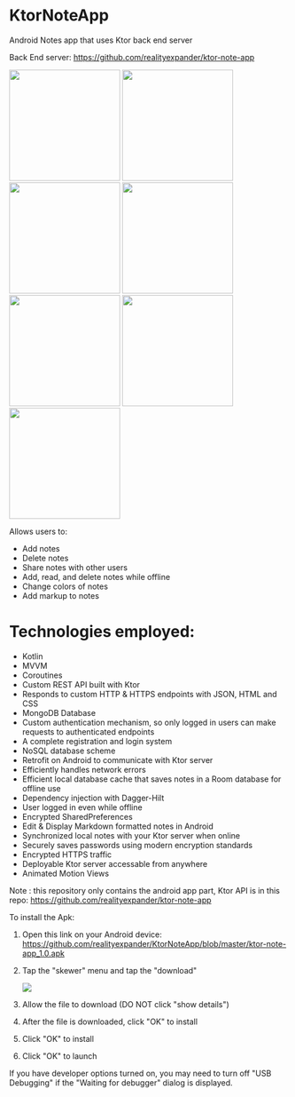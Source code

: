 # KtorNoteApp
Android Notes app that uses Ktor back end server

Back End server: https://github.com/realityexpander/ktor-note-app

[<img src="https://user-images.githubusercontent.com/5157474/180708684-10c5e065-ad66-466a-8212-7942192952ae.png" width="200"/>](https://user-images.githubusercontent.com/5157474/180708684-10c5e065-ad66-466a-8212-7942192952ae.png)
[<img src="https://user-images.githubusercontent.com/5157474/180708820-5c73b5d2-a149-4948-8597-964ee16ec360.png" width="200"/>](https://user-images.githubusercontent.com/5157474/180708820-5c73b5d2-a149-4948-8597-964ee16ec360.png)
[<img src="https://user-images.githubusercontent.com/5157474/180708928-b93d1c9b-46c7-42c4-842f-b709f45f017b.png" width="200"/>](https://user-images.githubusercontent.com/5157474/180708928-b93d1c9b-46c7-42c4-842f-b709f45f017b.png)
[<img src="https://user-images.githubusercontent.com/5157474/180709033-9ce0813c-3733-4a53-a2fd-a6fba771830e.png" width="200"/>](https://user-images.githubusercontent.com/5157474/180709033-9ce0813c-3733-4a53-a2fd-a6fba771830e.png)
[<img src="https://user-images.githubusercontent.com/5157474/180709143-5088d696-3da6-42c3-828d-2617104b3179.png" width="200"/>](https://user-images.githubusercontent.com/5157474/180709143-5088d696-3da6-42c3-828d-2617104b3179.png)
[<img src="https://user-images.githubusercontent.com/5157474/180709243-02091594-ceb4-4c4d-a3dd-3b8ebaa6f2a0.png" width="200"/>](https://user-images.githubusercontent.com/5157474/180709243-02091594-ceb4-4c4d-a3dd-3b8ebaa6f2a0.png)
[<img src="https://user-images.githubusercontent.com/5157474/180709312-f6cd2742-6eac-4f64-9e17-af682c82f428.png" width="200"/>](https://user-images.githubusercontent.com/5157474/180709312-f6cd2742-6eac-4f64-9e17-af682c82f428.png)

Allows users to:
- Add notes
- Delete notes
- Share notes with other users
- Add, read, and delete notes while offline
- Change colors of notes
- Add markup to notes

# Technologies employed:

* Kotlin 
* MVVM
* Coroutines
* Custom REST API built with Ktor
* Responds to custom HTTP & HTTPS endpoints with JSON, HTML and CSS
* MongoDB Database
* Custom authentication mechanism, so only logged in users can make requests to authenticated endpoints
* A complete registration and login system
* NoSQL database scheme
* Retrofit on Android to communicate with Ktor server
* Efficiently handles network errors
* Efficient local database cache that saves notes in a Room database for offline use
* Dependency injection with Dagger-Hilt
* User logged in even while offline
* Encrypted SharedPreferences
* Edit & Display Markdown formatted notes in Android
* Synchronized local notes with your Ktor server when online
* Securely saves passwords using modern encryption standards
* Encrypted HTTPS traffic
* Deployable Ktor server accessable from anywhere
* Animated Motion Views

Note : this repository only contains the android app part, Ktor API is in this repo: https://github.com/realityexpander/ktor-note-app

To install the Apk:

1. Open this link on your Android device:
   https://github.com/realityexpander/KtorNoteApp/blob/master/ktor-note-app_1.0.apk
2. Tap the "skewer" menu and tap the "download"

   [![](https://user-images.githubusercontent.com/5157474/147434050-57102a30-af32-46ed-a90b-d94e0c4a4f35.jpg)]()
3. Allow the file to download (DO NOT click "show details")
4. After the file is downloaded, click "OK" to install
5. Click "OK" to install
6. Click "OK" to launch

If you have developer options turned on, you may need to turn off "USB Debugging" if the "Waiting for debugger" dialog is displayed.

